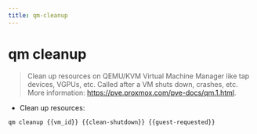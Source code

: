 ```yaml
---
title: qm-cleanup
---
```

# qm cleanup

> Clean up resources on QEMU/KVM Virtual Machine Manager like tap devices, VGPUs, etc.
> Called after a VM shuts down, crashes, etc.
> More information: <https://pve.proxmox.com/pve-docs/qm.1.html>.

- Clean up resources:

`qm cleanup {{vm_id}} {{clean-shutdown}} {{guest-requested}}`
